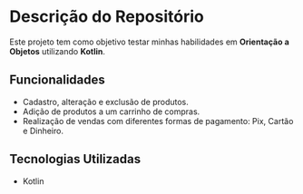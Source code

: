 # Descrição do Repositório

Este projeto tem como objetivo testar minhas habilidades em **Orientação a Objetos** utilizando **Kotlin**.

## Funcionalidades

- Cadastro, alteração e exclusão de produtos.
- Adição de produtos a um carrinho de compras.
- Realização de vendas com diferentes formas de pagamento: Pix, Cartão e Dinheiro.

## Tecnologias Utilizadas

- Kotlin
